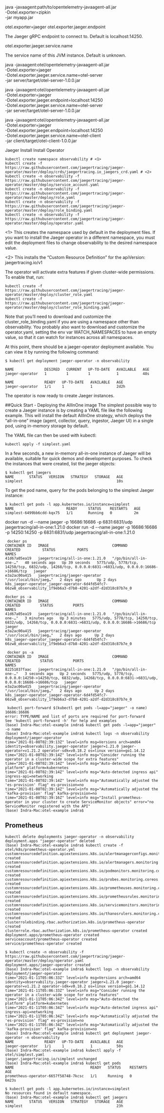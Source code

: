 java -javaagent:path/to/opentelemetry-javaagent-all.jar \
-Dotel.exporter=zipkin \
-jar myapp.jar



otel.exporter=jaeger
otel.exporter.jaeger.endpoint

The Jaeger gRPC endpoint to connect to. Default is localhost:14250.

otel.exporter.jaeger.service.name

The service name of this JVM instance. Default is unknown.

java -javaagent:otel/opentelemetry-javaagent-all.jar \
-Dotel.exporter=jaeger \
-Dotel.exporter.jaeger.service.name=otel-server \
-jar server/target/otel-server-1.0.0.jar

java -javaagent:otel/opentelemetry-javaagent-all.jar \
-Dotel.exporter=jaeger \
-Dotel.exporter.jaeger.endpoint=localhost:14250 \
-Dotel.exporter.jaeger.service.name=otel-server \
-jar server/target/otel-server-1.0.0.jar

java -javaagent:otel/opentelemetry-javaagent-all.jar \
-Dotel.exporter=jaeger \
-Dotel.exporter.jaeger.endpoint=localhost:14250 \
-Dotel.exporter.jaeger.service.name=otel-client \
-jar client/target/otel-client-1.0.0.jar

Jaeger Install
Install Operator

```
kubectl create namespace observability # <1>
kubectl create -f https://raw.githubusercontent.com/jaegertracing/jaeger-operator/master/deploy/crds/jaegertracing.io_jaegers_crd.yaml # <2>
kubectl create -n observability -f https://raw.githubusercontent.com/jaegertracing/jaeger-operator/master/deploy/service_account.yaml
kubectl create -n observability -f https://raw.githubusercontent.com/jaegertracing/jaeger-operator/master/deploy/role.yaml
kubectl create -n observability -f https://raw.githubusercontent.com/jaegertracing/jaeger-operator/master/deploy/role_binding.yaml
kubectl create -n observability -f https://raw.githubusercontent.com/jaegertracing/jaeger-operator/master/deploy/operator.yaml
```

<1> This creates the namespace used by default in the deployment files. If you want to install the Jaeger operator in a different namespace, you must edit the deployment files to change observability to the desired namespace value.

<2> This installs the “Custom Resource Definition” for the apiVersion: jaegertracing.io/v1

The operator will activate extra features if given cluster-wide permissions. To enable that, run:

```
kubectl create -f https://raw.githubusercontent.com/jaegertracing/jaeger-operator/master/deploy/cluster_role.yaml
kubectl create -f https://raw.githubusercontent.com/jaegertracing/jaeger-operator/master/deploy/cluster_role_binding.yaml
```

Note that you’ll need to download and customize the cluster_role_binding.yaml if you are using a namespace other than observability. You probably also want to download and customize the operator.yaml, setting the env var WATCH_NAMESPACES to have an empty value, so that it can watch for instances across all namespaces.

At this point, there should be a jaeger-operator deployment available. You can view it by running the following command:
```
$ kubectl get deployment jaeger-operator -n observability

NAME              DESIRED   CURRENT   UP-TO-DATE   AVAILABLE   AGE
jaeger-operator   1         1         1            1           48s
```

```
NAME              READY   UP-TO-DATE   AVAILABLE   AGE
jaeger-operator   1/1     1            1           2d2h
```

The operator is now ready to create Jaeger instances.

##Quick Start - Deploying the AllInOne image
The simplest possible way to create a Jaeger instance is by creating a YAML file like the following example. This will install the default AllInOne strategy, which deploys the “all-in-one” image (agent, collector, query, ingestor, Jaeger UI) in a single pod, using in-memory storage by default.

The YAML file can then be used with kubectl:
```
kubectl apply -f simplest.yaml
```

In a few seconds, a new in-memory all-in-one instance of Jaeger will be available, suitable for quick demos and development purposes. To check the instances that were created, list the jaeger objects:
```
$ kubectl get jaegers
NAME       STATUS   VERSION   STRATEGY   STORAGE   AGE
simplest                                           10s
```

To get the pod name, query for the pods belonging to the simplest Jaeger instance:
```
$ kubectl get pods -l app.kubernetes.io/instance=simplest
NAME                        READY     STATUS    RESTARTS   AGE
simplest-6499bb6cdd-kqx75   1/1       Running   0          2m
```

docker run -d --name jaeger -p 16686:16686 -p 6831:6831/udp jaegertracing/all-in-one:1.21.0
docker run -d --name jaeger -p 16686:16686 -p 14250:14250 -p 6831:6831/udp jaegertracing/all-in-one:1.21.0

```
 docker ps
CONTAINER ID   IMAGE                             COMMAND                  CREATED          STATUS          PORTS                                                                                                  NAMES
41d67a05ea19   jaegertracing/all-in-one:1.21.0   "/go/bin/all-in-one-…"   40 seconds ago   Up 39 seconds   5775/udp, 5778/tcp, 14250/tcp, 6832/udp, 14268/tcp, 0.0.0.0:6831->6831/udp, 0.0.0.0:16686->16686/tcp   jaeger
e3a2ac00a415   jaegertracing/jaeger-operator     "/usr/local/bin/jaeg…"   2 days ago       Up 2 days                                                                                                              k8s_jaeger-operator_jaeger-operator-6d4fd54fc7-66zw8_observability_1f9eb6a3-d7b8-4201-a2df-d2d318c87b7e_0
```

```
docker ps -a
CONTAINER ID   IMAGE                             COMMAND                  CREATED         STATUS         PORTS                                                                                                  NAMES
41d67a05ea19   jaegertracing/all-in-one:1.21.0   "/go/bin/all-in-one-…"   3 minutes ago   Up 3 minutes   5775/udp, 5778/tcp, 14250/tcp, 6832/udp, 14268/tcp, 0.0.0.0:6831->6831/udp, 0.0.0.0:16686->16686/tcp   jaeger
e3a2ac00a415   jaegertracing/jaeger-operator     "/usr/local/bin/jaeg…"   2 days ago      Up 2 days                                                                                                             k8s_jaeger-operator_jaeger-operator-6d4fd54fc7-66zw8_observability_1f9eb6a3-d7b8-4201-a2df-d2d318c87b7e_0
```

```
 docker ps -a
CONTAINER ID   IMAGE                             COMMAND                  CREATED         STATUS         PORTS                                                                                                                 NAMES
82251037faac   jaegertracing/all-in-one:1.21.0   "/go/bin/all-in-one-…"   3 seconds ago   Up 2 seconds   5775/udp, 5778/tcp, 0.0.0.0:14250->14250/tcp, 6832/udp, 14268/tcp, 0.0.0.0:6831->6831/udp, 0.0.0.0:16686->16686/tcp   jaeger
e3a2ac00a415   jaegertracing/jaeger-operator     "/usr/local/bin/jaeg…"   2 days ago      Up 2 days                                                                                                                            k8s_jaeger-operator_jaeger-operator-6d4fd54fc7-66zw8_observability_1f9eb6a3-d7b8-4201-a2df-d2d318c87b7e_0
```

```
 kubectl port-forward $(kubectl get pods -l=app="jaeger" -o name) 16686:16686
error: TYPE/NAME and list of ports are required for port-forward
See 'kubectl port-forward -h' for help and examples
(base) Indra-Mac:otel-example indra$ kubectl get pods -l=app="jaeger" -o name
(base) Indra-Mac:otel-example indra$ kubectl logs -n observability deployment/jaeger-operator
time="2021-01-08T02:39:13Z" level=info msg=Versions arch=amd64 identity=observability.jaeger-operator jaeger=1.21.0 jaeger-operator=v1.21.2 operator-sdk=v0.18.2 os=linux version=go1.14.12
time="2021-01-08T02:39:14Z" level=info msg="Consider running the operator in a cluster-wide scope for extra features"
time="2021-01-08T02:39:14Z" level=info msg="Auto-detected the platform" platform=kubernetes
time="2021-01-08T02:39:14Z" level=info msg="Auto-detected ingress api" ingress-api=networking
time="2021-01-08T02:39:14Z" level=info msg="Automatically adjusted the 'es-provision' flag" es-provision=no
time="2021-01-08T02:39:14Z" level=info msg="Automatically adjusted the 'kafka-provision' flag" kafka-provision=no
time="2021-01-08T02:39:16Z" level=info msg="Install prometheus-operator in your cluster to create ServiceMonitor objects" error="no ServiceMonitor registered with the API"
(base) Indra-Mac:otel-example indra$ 
```

## Prometheus

```
kubectl delete deployments jaeger-operator -n observability
deployment.apps "jaeger-operator" deleted
(base) Indra-Mac:otel-example indra$ kubectl create -f otel/k8s/prometheus-operator.yml 
customresourcedefinition.apiextensions.k8s.io/alertmanagerconfigs.monitoring.coreos.com created
customresourcedefinition.apiextensions.k8s.io/alertmanagers.monitoring.coreos.com created
customresourcedefinition.apiextensions.k8s.io/podmonitors.monitoring.coreos.com created
customresourcedefinition.apiextensions.k8s.io/probes.monitoring.coreos.com created
customresourcedefinition.apiextensions.k8s.io/prometheuses.monitoring.coreos.com created
customresourcedefinition.apiextensions.k8s.io/prometheusrules.monitoring.coreos.com created
customresourcedefinition.apiextensions.k8s.io/servicemonitors.monitoring.coreos.com created
customresourcedefinition.apiextensions.k8s.io/thanosrulers.monitoring.coreos.com created
clusterrolebinding.rbac.authorization.k8s.io/prometheus-operator created
clusterrole.rbac.authorization.k8s.io/prometheus-operator created
deployment.apps/prometheus-operator created
serviceaccount/prometheus-operator created
service/prometheus-operator created
```

```
$ kubectl create -n observability -f https://raw.githubusercontent.com/jaegertracing/jaeger-operator/master/deploy/operator.yaml
deployment.apps/jaeger-operator created
(base) Indra-Mac:otel-example indra$ kubectl logs -n observability deployment/jaeger-operator
time="2021-01-11T05:06:33Z" level=info msg=Versions arch=amd64 identity=observability.jaeger-operator jaeger=1.21.0 jaeger-operator=v1.21.2 operator-sdk=v0.18.2 os=linux version=go1.14.12
time="2021-01-11T05:06:33Z" level=info msg="Consider running the operator in a cluster-wide scope for extra features"
time="2021-01-11T05:06:34Z" level=info msg="Auto-detected the platform" platform=kubernetes
time="2021-01-11T05:06:34Z" level=info msg="Auto-detected ingress api" ingress-api=networking
time="2021-01-11T05:06:34Z" level=info msg="Automatically adjusted the 'es-provision' flag" es-provision=no
time="2021-01-11T05:06:34Z" level=info msg="Automatically adjusted the 'kafka-provision' flag" kafka-provision=no
(base) Indra-Mac:otel-example indra$ kubectl get deployment jaeger-operator -n observability
NAME              READY   UP-TO-DATE   AVAILABLE   AGE
jaeger-operator   1/1     1            1           50s
(base) Indra-Mac:otel-example indra$ kubectl apply -f otel/simplest.yaml 
jaeger.jaegertracing.io/simplest unchanged
(base) Indra-Mac:otel-example indra$ kubectl get pods
NAME                                   READY   STATUS    RESTARTS   AGE
prometheus-operator-6657f58748-7kcsc   1/1     Running   0          6m23s
```

```
$ kubectl get pods -l app.kubernetes.io/instance=simplest
No resources found in default namespace.
(base) Indra-Mac:otel-example indra$ kubectl get jaegers
NAME       STATUS   VERSION   STRATEGY   STORAGE   AGE
simplest                                           23h
```